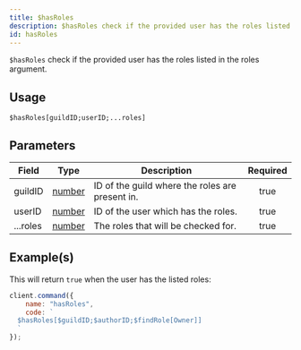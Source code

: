 ```yaml
---
title: $hasRoles
description: $hasRoles check if the provided user has the roles listed in the roles argument.
id: hasRoles
---
```


`$hasRoles` check if the provided user has the roles listed in the roles argument.

## Usage

```aoi
$hasRoles[guildID;userID;...roles]
```

## Parameters

| Field    | Type                                                                                              | Description                                     | Required |
| -------- | ------------------------------------------------------------------------------------------------- | ----------------------------------------------- | :------: |
| guildID  | [number](https://developer.mozilla.org/en-US/docs/Web/JavaScript/Reference/Global_Objects/Number) | ID of the guild where the roles are present in. |   true   |
| userID   | [number](https://developer.mozilla.org/en-US/docs/Web/JavaScript/Reference/Global_Objects/Number) | ID of the user which has the roles.             |   true   |
| ...roles | [number](https://developer.mozilla.org/en-US/docs/Web/JavaScript/Reference/Global_Objects/Number) | The roles that will be checked for.             |   true   |

## Example(s)

This will return `true` when the user has the listed roles:

```javascript
client.command({
    name: "hasRoles",
    code: `
  $hasRoles[$guildID;$authorID;$findRole[Owner]]
  `
});
```
